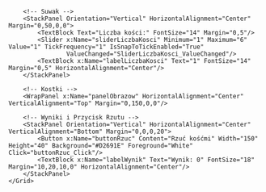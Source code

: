 <Window x:Class="GraWKosci.MainWindow"
        xmlns="http://schemas.microsoft.com/winfx/2006/xaml/presentation"
        xmlns:x="http://schemas.microsoft.com/winfx/2006/xaml"
        Title="Gra w Kości" Height="600" Width="800" Background="#F5F5DC">
    <Grid Margin="10">
        <!-- Tytuł -->
        <TextBlock Text="Gra w kości" FontSize="24" FontWeight="Bold" Foreground="#A52A2A"
                   HorizontalAlignment="Center" Margin="0,10,0,0"/>

        <!-- Suwak -->
        <StackPanel Orientation="Vertical" HorizontalAlignment="Center" Margin="0,50,0,0">
            <TextBlock Text="Liczba kości:" FontSize="14" Margin="0,5"/>
            <Slider x:Name="sliderLiczbaKosci" Minimum="1" Maximum="6" Value="1" TickFrequency="1" IsSnapToTickEnabled="True"
                    ValueChanged="SliderLiczbaKosci_ValueChanged"/>
            <TextBlock x:Name="labelLiczbaKosci" Text="1" FontSize="14" Margin="0,5" HorizontalAlignment="Center"/>
        </StackPanel>

        <!-- Kostki -->
        <WrapPanel x:Name="panelObrazow" HorizontalAlignment="Center" VerticalAlignment="Top" Margin="0,150,0,0"/>

        <!-- Wyniki i Przycisk Rzutu -->
        <StackPanel Orientation="Vertical" HorizontalAlignment="Center" VerticalAlignment="Bottom" Margin="0,0,0,20">
            <Button x:Name="buttonRzuc" Content="Rzuć kośćmi" Width="150" Height="40" Background="#D2691E" Foreground="White" Click="buttonRzuc_Click"/>
            <TextBlock x:Name="labelWynik" Text="Wynik: 0" FontSize="18" Margin="10,20,10,0" HorizontalAlignment="Center"/>
        </StackPanel>
    </Grid>
</Window>
